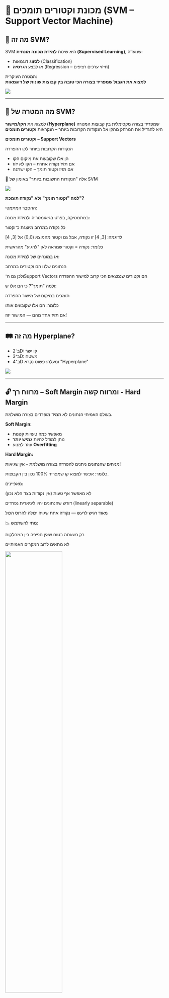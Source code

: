 # 🤖 מכונת וקטורים תומכים (SVM – Support Vector Machine)

## 🧠 מה זה SVM?

SVM היא שיטת **למידת מכונה מונחית (Supervised Learning)**, שנועדה:
- **לסווג** דוגמאות (Classification)
- או לבצע **רגרסיה** (Regression – חיזוי ערכים רציפים)

המטרה העיקרית:  
**למצוא את הגבול שמפריד בצורה הכי טובה בין קבוצות שונות של דוגמאות**

<img src="svm1.png" />

---

## 🎯 מה המטרה של SVM?

למצוא את **הקו/מישור (Hyperplane)** שמפריד בצורה מקסימלית בין קבוצות 
המטרה היא להגדיל את המרחק מהקו אל הנקודות הקרובות ביותר – הנקראות **וקטורים תומכים**

**וקטורים תומכים – Support Vectors**

הנקודות הקרובות ביותר לקו ההפרדה

- הן אלו שקובעות את מיקום הקו
- אם תזיז נקודה אחרת – הקו לא יזוז
- אם תזיז וקטור תומך – הקו ישתנה

📌 אלה "הנקודות החשובות ביותר" באימון של SVM

<img src="svm2.png" />

**למה "וקטור תומך" ולא "נקודה תומכת"?**

ההסבר המתמטי:

במתמטיקה, בפרט בגיאומטריה ולמידת מכונה:

כל נקודה במרחב מיוצגת כ־וקטור

לדוגמה: [3, 4] זו נקודה, אבל גם וקטור מהמוצא (0,0) אל [3, 4]

כלומר: נקודה = וקטור שמראה לאן "להגיע" מהראשית

אז במונחים של למידת מכונה:

הנתונים שלנו הם וקטורים במרחב

ולכן גם ה־Support Vectors הם וקטורים שנמצאים הכי קרוב למישור ההפרדה

ולמה "תומך"?
כי הם אלו ש:

תומכים במיקום של מישור ההפרדה

כלומר: הם אלו שקובעים אותו

אם תזיז אחד מהם — המישור יזוז!


---

## 🛤️ מה זה Hyperplane?

- ב־2D: קו ישר
- ב־3D: משטח
- ב־4D ומעלה: פשוט נקרא "Hyperplane"

<img src="svm3.png" />

---

## 🔓 מרווח רך – Soft Margin ומרווח קשה - Hard Margin

בעולם האמיתי הנתונים לא תמיד מופרדים בצורה מושלמת.

**Soft Margin:**
- מאפשר כמה טעויות קטנות
- נותן למודל להיות **גמיש יותר**
- עוזר למנוע **Overfitting**

**Hard Margin:**

מניחים שהנתונים ניתנים להפרדה בצורה מושלמת – אין שגיאות!

כלומר: אפשר למצוא קו שמפריד 100% נכון בין הקבוצות.

מאפיינים:

לא מאפשר אף טעות (אין נקודות בצד הלא נכון)

דורש שהנתונים יהיו ליניארית נפרדים (linearly separable)

מאוד רגיש לרעש — נקודה אחת שגויה יכולה להרוס הכול

📉 מתי להשתמש:

רק כשאתה בטוח שאין חפיפה בין המחלקות

לא מתאים לרוב המקרים האמיתיים

<img src="svm4.png" style="width: 60%"/>

---

## ⚙️ פרמטר C

פרמטר חשוב מאוד ב־SVM שמחליט **כמה נאפשר טעויות**:

| ערך C | מה זה עושה? |
|-------|---------------|
| גבוה  | פחות סלחני לטעויות (מודל קשיח, פחות גמיש) |
| נמוך  | סלחני יותר – מאפשר שגיאות קטנות (מודל כללי יותר) |

<img src="svm5.png" style="width: 60%"/>

---

## 🌌 גרעין – Kernel

כאשר הנתונים **לא ניתנים להפרדה בקו ישר**, נשתמש בקרנלים כדי להפוך את המרחב:

- נבצע **מיפוי ל־מרחב חדש** (לרוב גבוה יותר)
- במרחב החדש – כן ניתן להפריד ביניהם בקו ישר!

![Kernel Transformation](https://miro.medium.com/max/1400/1*E4OabHDrKKXXID8TrfCJpA.png)

---

## 🎩 Kernel Trick

"טריק מתמטי" שמאפשר:
- לחשב את **המכפלה הפנימית במרחב החדש**
- בלי באמת לחשב את המיקום החדש של כל נקודה!

זה חוסך **הרבה מאוד זמן וזיכרון**.

![Kernel Trick Visualization](https://miro.medium.com/max/1400/1*ssR5NtQmwTbqg5A0e0FSxw.png)

---

## 📌 סוגי Kernels נפוצים:

- **Linear** – מתאים כשאפשר להפריד בקו ישר
- **Polynomial** – מתאים כשיש קשרים מורכבים
- **RBF (Gaussian)** – ברירת מחדל, מתאים להרבה בעיות
- **Sigmoid** – כמו נוירונים ברשת עצבית

![Different Kernel Types](https://scikit-learn.org/stable/_images/sphx_glr_plot_svm_kernels_001.png)

---

## 🧪 דוגמה קצרה בקוד (Python)

```python
from sklearn import datasets
from sklearn.svm import SVC
import matplotlib.pyplot as plt
import numpy as np
from mlxtend.plotting import plot_decision_regions

# יצירת סט נתונים פשוט
X, y = datasets.make_classification(n_samples=100, n_features=2, 
                                    n_classes=2, n_informative=2, 
                                    n_redundant=0, random_state=42)

# יצירת מודל SVM עם Kernel לינארי
model = SVC(kernel='linear', C=1)
model.fit(X, y)

# הדמיה של תוצאות המודל
plt.figure(figsize=(10, 6))
plot_decision_regions(X, y, clf=model, legend=2)

# סימון הוקטורים התומכים
plt.scatter(model.support_vectors_[:, 0], model.support_vectors_[:, 1],
            s=100, facecolors='none', edgecolors='k', alpha=0.5)

plt.title('SVM עם גרעין לינארי')
plt.xlabel('מאפיין 1')
plt.ylabel('מאפיין 2')
plt.show()
```

## 📊 דוגמאות ויזואליות

### השפעת פרמטר C

![C Parameter Effect](https://scikit-learn.org/stable/_images/sphx_glr_plot_svm_scale_c_001.png)

### השוואה בין סוגי קרנלים שונים על אותו סט נתונים:

![Kernel Comparison](https://scikit-learn.org/stable/_images/sphx_glr_plot_iris_svc_001.png)

---

## 🔍 דוגמא - בעיית XOR

בעיית XOR היא דוגמא קלאסית לנתונים שלא ניתנים להפרדה בקו ישר:

![XOR Problem](https://miro.medium.com/max/1400/1*_7OPgojau8hkiPUiHoGK_w.png)

### עם קרנל RBF ניתן לפתור את בעיית XOR:

```python
from sklearn.svm import SVC
import matplotlib.pyplot as plt
import numpy as np

# סט נתונים של XOR
X = np.array([[0, 0], [0, 1], [1, 0], [1, 1]])
y = np.array([0, 1, 1, 0])

# יצירת מודל עם קרנל RBF
model = SVC(kernel='rbf')
model.fit(X, y)

# הדמיה
h = 0.01
x_min, x_max = -0.5, 1.5
y_min, y_max = -0.5, 1.5
xx, yy = np.meshgrid(np.arange(x_min, x_max, h),
                     np.arange(y_min, y_max, h))

Z = model.predict(np.c_[xx.ravel(), yy.ravel()])
Z = Z.reshape(xx.shape)

plt.contourf(xx, yy, Z, cmap=plt.cm.Paired, alpha=0.8)
plt.scatter(X[:, 0], X[:, 1], c=y, cmap=plt.cm.Paired)
plt.title('פתרון בעיית XOR באמצעות SVM עם קרנל RBF')
plt.show()
```

![XOR Solution with RBF Kernel](https://miro.medium.com/max/1400/1*6HwPal0z7VZ9HRJzoVb5XA.png)

---

## 📈 שימושים נפוצים של SVM

- **זיהוי טקסט וכתב יד**
- **סיווג תמונות**
- **זיהוי פנים**
- **חיזוי במדעי הרפואה**
- **ניתוח רגשות בטקסט**

![SVM Applications](https://miro.medium.com/max/1400/1*0XjuZBNyTA0XKT7q0YYLXg.png)
